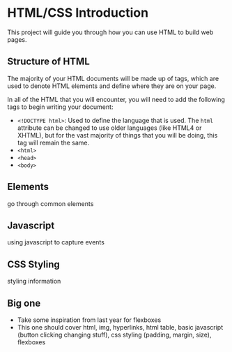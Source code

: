 # HTML/CSS Introduction
This project will guide you through how you can use HTML to build web pages. 

## Structure of HTML
The majority of your HTML documents will be made up of tags, which are used to denote HTML elements and define where they are on your page.

In all of the HTML that you will encounter, you will need to add the following tags to begin writing your document:

- `<!DOCTYPE html>`: Used to define the language that is used. The `html` attribute can be changed to use older languages (like HTML4 or XHTML), but for the vast majority of things that you will be doing, this tag will remain the same.
- `<html>`
- `<head>`
- `<body>`

## Elements
go through common elements

## Javascript
using javascript to capture events

## CSS Styling
styling information

## Big one
 - Take some inspiration from last year for flexboxes
 - This one should cover html, img, hyperlinks, html table, basic javascript (button clicking changing stuff), css styling (padding, margin, size), flexboxes

